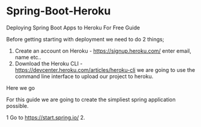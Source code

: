 # Spring-Boot-Heroku
Deploying Spring Boot Apps to Heroku For Free Guide 

Before getting starting with deployment we need to do 2 things;

1. Create an account on Heroku - https://signup.heroku.com/ enter email, name etc..
2. Download the Heroku CLI - https://devcenter.heroku.com/articles/heroku-cli we are going to use the command line interface to upload our project to heroku. 

Here we go

For this guide we are going to create the simpliest spring application possible.

1 Go to https://start.spring.io/ 
2. 
